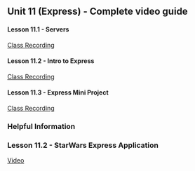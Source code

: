 ## Unit 11 (Express) - Complete video guide

#### Lesson 11.1 - Servers

[Class Recording](https://codingbootcamp.hosted.panopto.com/Panopto/Pages/Viewer.aspx?id=33a1bd4e-f042-4502-b14c-ab690107e66a)

#### Lesson 11.2 - Intro to Express

[Class Recording](https://codingbootcamp.hosted.panopto.com/Panopto/Pages/Viewer.aspx?id=8e4c73a2-8c9a-4dae-acb2-ab6d00075712)

#### Lesson 11.3 - Express Mini Project

[Class Recording](https://codingbootcamp.hosted.panopto.com/Panopto/Pages/Viewer.aspx?id=8f8078c1-23e4-4620-a9e8-ab6f0007aca2)


### Helpful Information
### Lesson 11.2 - StarWars Express Application

[Video](https://www.youtube.com/watch?v=ygk-kNstqK0&feature=youtu.be&list=PLgJ8UgkiorCmI_wKKVt5FlkTG63sQF6rr)
